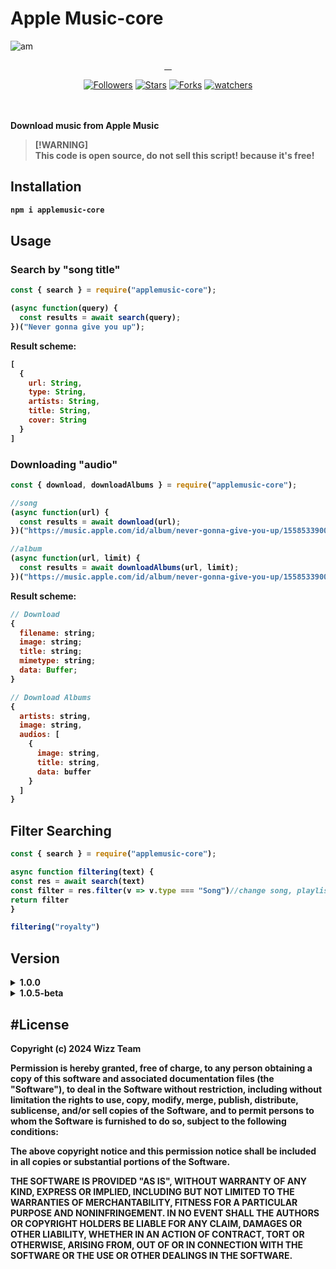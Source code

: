 # Apple Music-core
![am](https://upload.wikimedia.org/wikipedia/commons/5/5f/Apple_Music_icon.svg)
<p align="center">
  <a aria-label="NPM Version" 
aria-label="NPM Version" href="https://www.npmjs.com/package/applemusic-core">
    <img alt="" src="https://img.shields.io/npm/v/applemusic-core.svg?label=NPM&logo=npm&style=for-the-badge&color=F2984A&logoColor=white">
  </a>
  <a aria-label="NPM Download Count" href="https://www.npmjs.com/package/applemusic-core">
    <img alt="" src="https://img.shields.io/npm/dt/applemusic-core?label=Downloads&style=for-the-badge&color=D2667B">
  </a>
  <a aria-label="bard-ai Size" href="https://www.npmjs.com/package/applemusic-core">
    <img alt="" src="https://img.shields.io/bundlephobia/minzip/applemusic-core?style=for-the-badge&color=8B77CD">
  </a>
  <a aria-label="Join the community on Whatsapp" href="https://chat.whatsapp.com/JQfqvq7vlvvLM3Pj3w3nnQ">
    <img alt="" src="https://img.shields.io/badge/Whatsapp-339AE0?style=for-the-badge&logo=Whatsapp&logoColor=white&label=Community">
  </a>
</p>
<p align="center">
<a href="https://github.com/Rizxyu/followers"><img title="Followers" src="https://img.shields.io/github/followers/Rizxyu?style=flat-square"></a>
<a href="https://github.com/Rizxyu/applemusic-core/stargazers"><img title="Stars" src="https://img.shields.io/github/stars/Rizxyu/applemusic-core?style=flat-square"></a>
<a href="https://github.com/Rizxyu/applemusic-core/network/members"><img title="Forks" src="https://img.shields.io/github/forks/Rizxyu/applemusic-core?style=flat-square"></a>
<a href="https://github.com/Rizxyu/RIXLE-BOT/watchers"><img title="watchers" src="https://img.shields.io/github/watchers/Rizxyu/applemusic-core?style=flat-square"></a>
</p>
<br></br>
<b>Download music from Apple Music<b>

>[!WARNING]\
> This code is open source, do not sell this script! because it's free!

## Installation
```bash
npm i applemusic-core
```
## Usage
### Search by "song title"
```javascript
const { search } = require("applemusic-core");

(async function(query) {
  const results = await search(query);
})("Never gonna give you up");
```

Result scheme:
```javascript
[
  {
    url: String,
    type: String,
    artists: String,
    title: String,
    cover: String
  }
]
```

### Downloading "audio"
```javascript
const { download, downloadAlbums } = require("applemusic-core");

//song
(async function(url) {
  const results = await download(url);
})("https://music.apple.com/id/album/never-gonna-give-you-up/1558533900?i=1558534271");

//album
(async function(url, limit) {
  const results = await downloadAlbums(url, limit);
})("https://music.apple.com/id/album/never-gonna-give-you-up/1558533900", 3);
```

Result scheme:
```javascript
// Download
{
  filename: string;
  image: string;
  title: string;
  mimetype: string;
  data: Buffer;
}

// Download Albums
{
  artists: string,
  image: string,
  audios: [
    {
      image: string,
      title: string,
      data: buffer
    }
  ]
}
```
## Filter Searching

```javascript
const { search } = require("applemusic-core");

async function filtering(text) {
const res = await search(text)
const filter = res.filter(v => v.type === "Song")//change song, playlist or album
return filter
}

filtering("royalty")
```

## Version
<details><summary>1.0.0</summary>
<b>Changelog:</b>
  
- [x] Search
- [x] Downloading Song
</details>
<details><summary>1.0.5-beta</summary>
<b>Changelog:</b>
  
- [x] Support Download Album/Playlist
</details>

#License
-------

Copyright (c) 2024 Wizz Team

Permission is hereby granted, free of charge, to any person obtaining a copy 
of this software and associated documentation files (the "Software"), to deal 
in the Software without restriction, including without limitation the rights 
to use, copy, modify, merge, publish, distribute, sublicense, and/or sell 
copies of the Software, and to permit persons to whom the Software is 
furnished to do so, subject to the following conditions:

The above copyright notice and this permission notice shall be included in 
all copies or substantial portions of the Software.

THE SOFTWARE IS PROVIDED "AS IS", WITHOUT WARRANTY OF ANY KIND, EXPRESS OR 
IMPLIED, INCLUDING BUT NOT LIMITED TO THE WARRANTIES OF MERCHANTABILITY, 
FITNESS FOR A PARTICULAR PURPOSE AND NONINFRINGEMENT. IN NO EVENT SHALL THE 
AUTHORS OR COPYRIGHT HOLDERS BE LIABLE FOR ANY CLAIM, DAMAGES OR OTHER 
LIABILITY, WHETHER IN AN ACTION OF CONTRACT, TORT OR OTHERWISE, ARISING FROM, 
OUT OF OR IN CONNECTION WITH THE SOFTWARE OR THE USE OR OTHER DEALINGS IN 
THE SOFTWARE.
